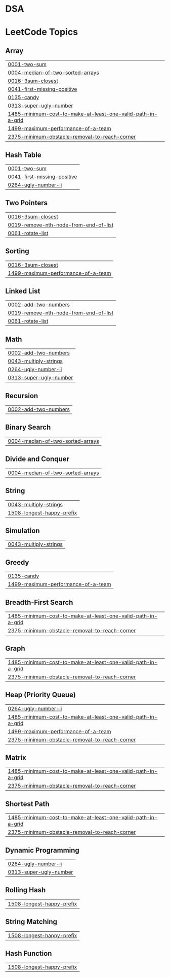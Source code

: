 # DSA
<!---LeetCode Topics Start-->
# LeetCode Topics
## Array
|  |
| ------- |
| [0001-two-sum](https://github.com/Rajnishmaurya/DSA/tree/master/0001-two-sum) |
| [0004-median-of-two-sorted-arrays](https://github.com/Rajnishmaurya/DSA/tree/master/0004-median-of-two-sorted-arrays) |
| [0016-3sum-closest](https://github.com/Rajnishmaurya/DSA/tree/master/0016-3sum-closest) |
| [0041-first-missing-positive](https://github.com/Rajnishmaurya/DSA/tree/master/0041-first-missing-positive) |
| [0135-candy](https://github.com/Rajnishmaurya/DSA/tree/master/0135-candy) |
| [0313-super-ugly-number](https://github.com/Rajnishmaurya/DSA/tree/master/0313-super-ugly-number) |
| [1485-minimum-cost-to-make-at-least-one-valid-path-in-a-grid](https://github.com/Rajnishmaurya/DSA/tree/master/1485-minimum-cost-to-make-at-least-one-valid-path-in-a-grid) |
| [1499-maximum-performance-of-a-team](https://github.com/Rajnishmaurya/DSA/tree/master/1499-maximum-performance-of-a-team) |
| [2375-minimum-obstacle-removal-to-reach-corner](https://github.com/Rajnishmaurya/DSA/tree/master/2375-minimum-obstacle-removal-to-reach-corner) |
## Hash Table
|  |
| ------- |
| [0001-two-sum](https://github.com/Rajnishmaurya/DSA/tree/master/0001-two-sum) |
| [0041-first-missing-positive](https://github.com/Rajnishmaurya/DSA/tree/master/0041-first-missing-positive) |
| [0264-ugly-number-ii](https://github.com/Rajnishmaurya/DSA/tree/master/0264-ugly-number-ii) |
## Two Pointers
|  |
| ------- |
| [0016-3sum-closest](https://github.com/Rajnishmaurya/DSA/tree/master/0016-3sum-closest) |
| [0019-remove-nth-node-from-end-of-list](https://github.com/Rajnishmaurya/DSA/tree/master/0019-remove-nth-node-from-end-of-list) |
| [0061-rotate-list](https://github.com/Rajnishmaurya/DSA/tree/master/0061-rotate-list) |
## Sorting
|  |
| ------- |
| [0016-3sum-closest](https://github.com/Rajnishmaurya/DSA/tree/master/0016-3sum-closest) |
| [1499-maximum-performance-of-a-team](https://github.com/Rajnishmaurya/DSA/tree/master/1499-maximum-performance-of-a-team) |
## Linked List
|  |
| ------- |
| [0002-add-two-numbers](https://github.com/Rajnishmaurya/DSA/tree/master/0002-add-two-numbers) |
| [0019-remove-nth-node-from-end-of-list](https://github.com/Rajnishmaurya/DSA/tree/master/0019-remove-nth-node-from-end-of-list) |
| [0061-rotate-list](https://github.com/Rajnishmaurya/DSA/tree/master/0061-rotate-list) |
## Math
|  |
| ------- |
| [0002-add-two-numbers](https://github.com/Rajnishmaurya/DSA/tree/master/0002-add-two-numbers) |
| [0043-multiply-strings](https://github.com/Rajnishmaurya/DSA/tree/master/0043-multiply-strings) |
| [0264-ugly-number-ii](https://github.com/Rajnishmaurya/DSA/tree/master/0264-ugly-number-ii) |
| [0313-super-ugly-number](https://github.com/Rajnishmaurya/DSA/tree/master/0313-super-ugly-number) |
## Recursion
|  |
| ------- |
| [0002-add-two-numbers](https://github.com/Rajnishmaurya/DSA/tree/master/0002-add-two-numbers) |
## Binary Search
|  |
| ------- |
| [0004-median-of-two-sorted-arrays](https://github.com/Rajnishmaurya/DSA/tree/master/0004-median-of-two-sorted-arrays) |
## Divide and Conquer
|  |
| ------- |
| [0004-median-of-two-sorted-arrays](https://github.com/Rajnishmaurya/DSA/tree/master/0004-median-of-two-sorted-arrays) |
## String
|  |
| ------- |
| [0043-multiply-strings](https://github.com/Rajnishmaurya/DSA/tree/master/0043-multiply-strings) |
| [1508-longest-happy-prefix](https://github.com/Rajnishmaurya/DSA/tree/master/1508-longest-happy-prefix) |
## Simulation
|  |
| ------- |
| [0043-multiply-strings](https://github.com/Rajnishmaurya/DSA/tree/master/0043-multiply-strings) |
## Greedy
|  |
| ------- |
| [0135-candy](https://github.com/Rajnishmaurya/DSA/tree/master/0135-candy) |
| [1499-maximum-performance-of-a-team](https://github.com/Rajnishmaurya/DSA/tree/master/1499-maximum-performance-of-a-team) |
## Breadth-First Search
|  |
| ------- |
| [1485-minimum-cost-to-make-at-least-one-valid-path-in-a-grid](https://github.com/Rajnishmaurya/DSA/tree/master/1485-minimum-cost-to-make-at-least-one-valid-path-in-a-grid) |
| [2375-minimum-obstacle-removal-to-reach-corner](https://github.com/Rajnishmaurya/DSA/tree/master/2375-minimum-obstacle-removal-to-reach-corner) |
## Graph
|  |
| ------- |
| [1485-minimum-cost-to-make-at-least-one-valid-path-in-a-grid](https://github.com/Rajnishmaurya/DSA/tree/master/1485-minimum-cost-to-make-at-least-one-valid-path-in-a-grid) |
| [2375-minimum-obstacle-removal-to-reach-corner](https://github.com/Rajnishmaurya/DSA/tree/master/2375-minimum-obstacle-removal-to-reach-corner) |
## Heap (Priority Queue)
|  |
| ------- |
| [0264-ugly-number-ii](https://github.com/Rajnishmaurya/DSA/tree/master/0264-ugly-number-ii) |
| [1485-minimum-cost-to-make-at-least-one-valid-path-in-a-grid](https://github.com/Rajnishmaurya/DSA/tree/master/1485-minimum-cost-to-make-at-least-one-valid-path-in-a-grid) |
| [1499-maximum-performance-of-a-team](https://github.com/Rajnishmaurya/DSA/tree/master/1499-maximum-performance-of-a-team) |
| [2375-minimum-obstacle-removal-to-reach-corner](https://github.com/Rajnishmaurya/DSA/tree/master/2375-minimum-obstacle-removal-to-reach-corner) |
## Matrix
|  |
| ------- |
| [1485-minimum-cost-to-make-at-least-one-valid-path-in-a-grid](https://github.com/Rajnishmaurya/DSA/tree/master/1485-minimum-cost-to-make-at-least-one-valid-path-in-a-grid) |
| [2375-minimum-obstacle-removal-to-reach-corner](https://github.com/Rajnishmaurya/DSA/tree/master/2375-minimum-obstacle-removal-to-reach-corner) |
## Shortest Path
|  |
| ------- |
| [1485-minimum-cost-to-make-at-least-one-valid-path-in-a-grid](https://github.com/Rajnishmaurya/DSA/tree/master/1485-minimum-cost-to-make-at-least-one-valid-path-in-a-grid) |
| [2375-minimum-obstacle-removal-to-reach-corner](https://github.com/Rajnishmaurya/DSA/tree/master/2375-minimum-obstacle-removal-to-reach-corner) |
## Dynamic Programming
|  |
| ------- |
| [0264-ugly-number-ii](https://github.com/Rajnishmaurya/DSA/tree/master/0264-ugly-number-ii) |
| [0313-super-ugly-number](https://github.com/Rajnishmaurya/DSA/tree/master/0313-super-ugly-number) |
## Rolling Hash
|  |
| ------- |
| [1508-longest-happy-prefix](https://github.com/Rajnishmaurya/DSA/tree/master/1508-longest-happy-prefix) |
## String Matching
|  |
| ------- |
| [1508-longest-happy-prefix](https://github.com/Rajnishmaurya/DSA/tree/master/1508-longest-happy-prefix) |
## Hash Function
|  |
| ------- |
| [1508-longest-happy-prefix](https://github.com/Rajnishmaurya/DSA/tree/master/1508-longest-happy-prefix) |
<!---LeetCode Topics End-->